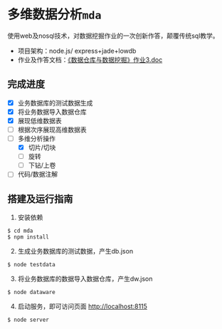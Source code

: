 # 多维数据分析`mda`

使用web及nosql技术，对数据挖掘作业的一次创新作答，颠覆传统sql教学。

- 项目架构：node.js/ express+jade+lowdb
- 作业及作答文档：[《数据仓库与数据挖掘》作业3.doc](https://raw.githubusercontent.com/fritx/mda/dev/doc/%E3%80%8A%E6%95%B0%E6%8D%AE%E4%BB%93%E5%BA%93%E4%B8%8E%E6%95%B0%E6%8D%AE%E6%8C%96%E6%8E%98%E3%80%8B%E4%BD%9C%E4%B8%9A3.doc)

## 完成进度

- [x] 业务数据库的测试数据生成
- [x] 将业务数据导入数据仓库
- [x] 展现低维数据表
- [ ] 根据次序展现高维数据表
- [ ] 多维分析操作
  - [x] 切片/切块
  - [ ] 旋转
  - [ ] 下钻/上卷
- [ ] 代码/数据注解

## 搭建及运行指南

1. 安装依赖

  ```
  $ cd mda
  $ npm install
  ```

2. 生成业务数据库的测试数据，产生db.json

  ```
  $ node testdata
  ```

3. 将业务数据库的数据导入数据仓库，产生dw.json

  ```
  $ node dataware
  ```

4. 启动服务，即可访问页面 <http://localhost:8115>

  ```
  $ node server
  ```
